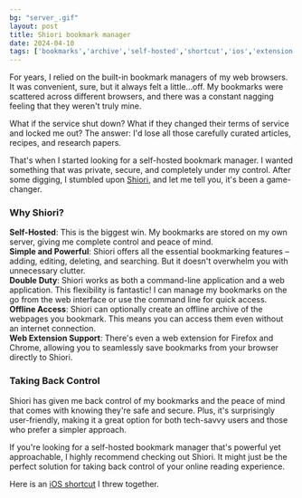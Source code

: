 ```yaml
---
bg: "server_.gif"
layout: post
title: Shiori bookmark manager
date: 2024-04-10
tags: ['bookmarks','archive','self-hosted','shortcut','ios','extension','docker']
---
```


For years, I relied on the built-in bookmark managers of my web browsers. It was convenient, sure, but it always felt a little...off. My bookmarks were scattered across different browsers, and there was a constant nagging feeling that they weren't truly mine.

What if the service shut down? What if they changed their terms of service and locked me out? The answer: I'd lose all those carefully curated articles, recipes, and research papers.

That's when I started looking for a self-hosted bookmark manager. I wanted something that was private, secure, and completely under my control. After some digging, I stumbled upon [Shiori](https://github.com/go-shiori/shiori), and let me tell you, it's been a game-changer.

### Why Shiori?

**Self-Hosted**: This is the biggest win. My bookmarks are stored on my own server, giving me complete control and peace of mind.  
**Simple and Powerful**: Shiori offers all the essential bookmarking features – adding, editing, deleting, and searching. But it doesn't overwhelm you with unnecessary clutter.  
**Double Duty**: Shiori works as both a command-line application and a web application. This flexibility is fantastic! I can manage my bookmarks on the go from the web interface or use the command line for quick access.  
**Offline Access**: Shiori can optionally create an offline archive of the webpages you bookmark. This means you can access them even without an internet connection.  
**Web Extension Support**: There's even a web extension for Firefox and Chrome, allowing you to seamlessly save bookmarks from your browser directly to Shiori.

### Taking Back Control

Shiori has given me back control of my bookmarks and the peace of mind that comes with knowing they're safe and secure. Plus, it's surprisingly user-friendly, making it a great option for both tech-savvy users and those who prefer a simpler approach.  

If you're looking for a self-hosted bookmark manager that's powerful yet approachable, I highly recommend checking out Shiori. It might just be the perfect solution for taking back control of your online reading experience.  

Here is an [iOS shortcut](https://www.icloud.com/shortcuts/6742e9e3dd9a44be9ffb78083fa3d168) I threw together.  
